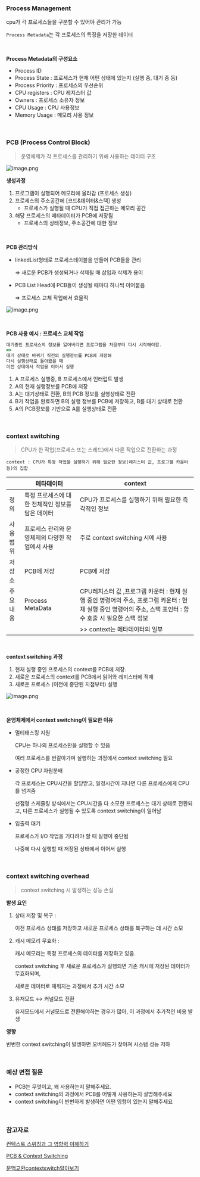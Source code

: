 ### Process Management

cpu가 각 프로세스들을 구분할 수 있어야 관리가 가능

`Process Metadata`는 각 프로세스의 특징을 저장한 데이터

<br>


**Process Metadata의 구성요소**

- Process ID
- Process State : 프로세스가 현재 어떤 상태에 있는지 (실행 중, 대기 중 등)
- Process Priority : 프로세스의 우선순위
- CPU registers : CPU 레지스터 값
- Owners :  프로세스 소유자 정보
- CPU Usage :  CPU 사용정보
- Memory Usage : 메모리 사용 정보

<br>


### PCB (Process Control Block)

> 운영체제가 각 프로세스를 관리하기 위해 사용하는 데이터 구조
> 

![image.png](/OS/img/os_pcb.png)

**생성과정**

1. 프로그램이 실행되어 메모리에 올라감 (프로세스 생성)
2. 프로세스의 주소공간에 [코드&데이터&스택] 생성
    - 프로세스가 실행될 때 CPU가 직접 접근하는 메모리 공간
3. 해당 프로세스의 메타데이터가 PCB에 저장됨
    - 프로세스의 상태정보, 주소공간에 대한 정보

<br>


**PCB 관리방식**

- linkedList형태로 프로세스테이블을 만들어 PCB들을 관리
    
     ⇒ 새로운 PCB가 생성되거나 삭제될 때 삽입과 삭제가 용이
    
- PCB List Head에 PCB들이 생성될 때마다 하나씩 이어붙음
    
     ⇒ 프로세스 교체 작업에서 효율적
    

![image.png](/OS/img/os_process_table.png)

<br>


 **PCB 사용 예시 : 프로세스 교체 작업**

```jsx
대기중인 프로세스의 정보를 잃어버리면 프로그램을 처음부터 다시 시작해야함. 
=> 
대기 상태로 바뀌기 직전의 실행정보를 PCB에 저장해 
다시 실행상태로 돌아왔을 때 
이전 상태에서 작업을 이어서 실행
```

1. A 프로세스 실행중, B 프로세스에서 인터럽트 발생
2. A의 현재 실행정보를 PCB에 저장
3. A는 대기상태로 전환, B의 PCB 정보를 실행상태로 전환
4. B가 작업을 완료하면 B의 실행 정보를 PCB에 저장하고, B를 대기 상태로 전환
5.  A의 PCB정보를 기반으로 A를 실행상태로 전환

<br>


### context switching

> CPU가 한 작업(프로세스 또는 스레드)에서 다른 작업으로 전환하는 과정
> 

`context : CPU가 특정 작업을 실행하기 위해 필요한 정보(레지스터 값, 프로그램 카운터 등)의 집합`

|  | **메타데이터** | **context** |
| --- | --- | --- |
| 정의 | 특정 프로세스에 대한 전체적인 정보를 담은 데이터 | CPU가 프로세스를 실행하기 위해 필요한 즉각적인 정보 |
| 사용범위 | 프로세스 관리와 운영체제의 다양한 작업에서 사용 | 주로 context switching 시에 사용 |
| 저장소 | PCB에 저장 | PCB에 저장 |
| 주요내용 | Process MetaData |  CPU레지스터 값 ,프로그램 카운터 : 현재 실행 중인 명령어의 주소,  프로그램 카운터 : 현재 실행 중인 명령어의 주소,  스택 포인터 : 함수 호출 시 필요한 스택 정보 |
|  |  | >> context는 메타데이터의 일부 |

<br>


**context switching 과정**

1. 현재 실행 중인 프로세스의 context를 PCB에 저장.
2. 새로운 프로세스의 context를 PCB에서 읽어와 레지스터에 적재
3. 새로운 프로세스 (이전에 중단된 지점부터) 실행

![image.png](/OS/img/os_context_switching.png)

<br>


**운영체제에서 context switching이 필요한 이유**

- 멀티태스킹 지원
    
    CPU는 하나의 프로세스만을 실행할 수 있음
    
    여러 프로세스를 번갈아가며 실행하는 과정에서 context switching 필요
    
- 공정한 CPU 자원분배
    
    각 프로세스는 CPU시간을 할당받고, 일정시간이 지나면 다른 프로세스에게 CPU를 넘겨줌
    
    선점형 스케줄링 방식에서는 CPU시간을 다 소모한 프로세스는 대기 상태로 전환되고, 다른 프로세스가 실행될 수 있도록 context switching이 일어남
    
- 입출력 대기
    
     프로세스가 I/O 작업을 기다려야 할 때 실행이 중단됨
    
    나중에 다시 실행할 때 저장된 상태에서 이어서 실행
    

<br>


### context switching overhead

> context switching 시 발생하는 성능 손실


**발생 요인**

1. 상태 저장 및 복구 : 
    
    이전 프로세스 상태를 저장하고 새로운 프로세스 상태를 복구하는 데 시간 소모
    
2. 캐시 메모리 무효화 : 
    
    캐시 메모리는 특정 프로세스의 데이터를 저장하고 있음. 
    
    context switching 후 새로운 프로세스가 실행되면 기존 캐시에 저장된 데이터가 무효화되며, 
    
    새로운 데이터로 채워지는 과정에서 추가 시간 소모
    
3. 유저모드 ↔ 커널모드 전환 
    
    유저모드에서 커널모드로 전환해야하는 경우가 많아, 이 과정에서 추가적인 비용 발생
    

**영향**

빈번한 context switching이 발생하면 오버헤드가 잦아져 시스템 성능 저하

<br>



### 예상 면접 질문

- PCB는 무엇이고, 왜 사용하는지 말해주세요.
- context switching의 과정에서 PCB를 어떻게 사용하는지 설명해주세요
- context switching이 빈번하게 발생하면 어떤 영향이 있는지 말해주세요

<br>


### 참고자료

[컨텍스트 스위칭과 그 영향력 이해하기](https://f-lab.kr/insight/understanding-context-switching?gad_source=1&gclid=CjwKCAjwx4O4BhAnEiwA42SbVENgcwWuHVxK6iiZGpY8ecH1El97wWw-wImTYCakfAc7PQBV7Gr7HxoCA8wQAvD_BwE)

[PCB & Context Switching](https://gyoogle.dev/blog/computer-science/operating-system/PCB%20&%20Context%20Switching.html)

[문맥교환contextswitch알아보기](https://yoongrammer.tistory.com/53?category=961743)
